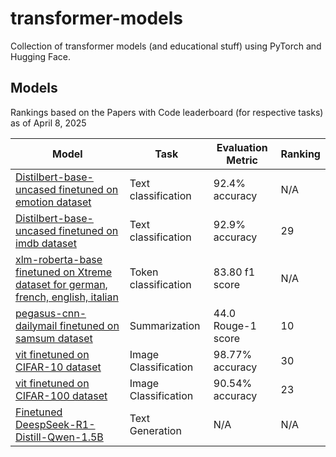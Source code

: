# transformer-models

Collection of transformer models (and educational stuff) using PyTorch and Hugging Face.

## Models
Rankings based on the Papers with Code leaderboard (for respective tasks) as of April 8, 2025

| Model                                                                                                                       | Task                 | Evaluation Metric   | Ranking |
|-----------------------------------------------------------------------------------------------------------------------------|----------------------|---------------------|---------|
| [Distilbert-base-uncased finetuned on emotion dataset](https://huggingface.co/avanishd/distilbert-base-uncased-finetuned-emotion) | Text classification  | 92.4% accuracy      | N/A     |
| [Distilbert-base-uncased finetuned on imdb dataset](https://huggingface.co/avanishd/distilbert-base-uncased-finetuned-imdb) | Text classification  | 92.9% accuracy      | 29     |
| [xlm-roberta-base finetuned on Xtreme dataset for german, french, english, italian](https://huggingface.co/avanishd/xlm-roberta-base-finetuned-panx-de-fr-en-it) | Token classification | 83.80 f1 score      | N/A     |
| [pegasus-cnn-dailymail finetuned on samsum dataset](https://huggingface.co/avanishd/pegasus-finetuned-samsum)                | Summarization        | 44.0 Rouge-1 score  | 10      |
| [vit finetuned on CIFAR-10 dataset](https://huggingface.co/avanishd/vit-base-patch16-224-in21k-finetuned-cifar10)                | Image Classification        | 98.77% accuracy  | 30      |
| [vit finetuned on CIFAR-100 dataset](https://huggingface.co/avanishd/vit-base-patch16-224-in21k-finetuned-cifar10)                | Image Classification        | 90.54% accuracy  | 23      |
| [Finetuned DeespSeek-R1-Distill-Qwen-1.5B](https://huggingface.co/avanishd/DeepSeek-R1-Distill-Qwen-1.5B-finetuned-smoltalk-everyday-conversations)                | Text Generation        | N/A  | N/A      |
